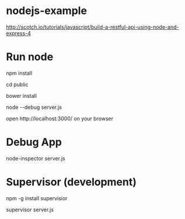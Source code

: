 nodejs-example
==============
http://scotch.io/tutorials/javascript/build-a-restful-api-using-node-and-express-4

Run node
==============
npm install

cd public

bower install

node --debug server.js

open http://localhost:3000/ on your browser

Debug App
==============
node-inspector server.js


Supervisor (development)
==============
npm -g install supervisior

supervisor server.js


